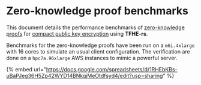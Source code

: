 # Zero-knowledge proof benchmarks

This document details the performance benchmarks of [zero-knowledge proofs](../../guides/zk-pok.md) for [compact public key encryption](../../guides/public_key.md) using **TFHE-rs**.

Benchmarks for the zero-knowledge proofs have been run on a `m6i.4xlarge` with 16 cores to simulate an usual client configuration.  The verification are done on a `hpc7a.96xlarge` AWS instances to mimic a powerful server. 

{% embed url="https://docs.google.com/spreadsheets/d/1RHEbKBs-uBaPJeg36H5Zp42WYD14BNkqjMeOtdfsyd4/edit?usp=sharing" %}

